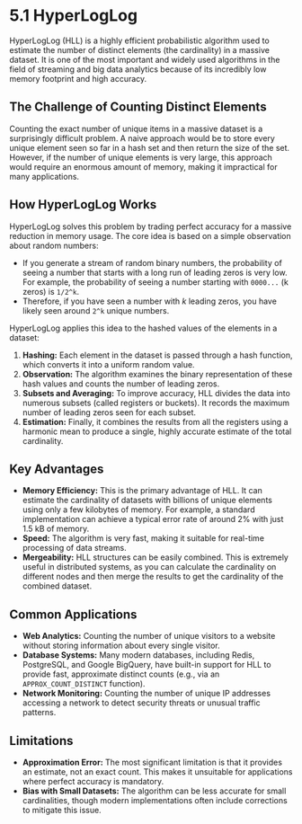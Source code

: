 # 5.1 HyperLogLog

HyperLogLog (HLL) is a highly efficient probabilistic algorithm used to estimate the number of distinct elements (the cardinality) in a massive dataset. It is one of the most important and widely used algorithms in the field of streaming and big data analytics because of its incredibly low memory footprint and high accuracy.

## The Challenge of Counting Distinct Elements

Counting the exact number of unique items in a massive dataset is a surprisingly difficult problem. A naive approach would be to store every unique element seen so far in a hash set and then return the size of the set. However, if the number of unique elements is very large, this approach would require an enormous amount of memory, making it impractical for many applications.

## How HyperLogLog Works

HyperLogLog solves this problem by trading perfect accuracy for a massive reduction in memory usage. The core idea is based on a simple observation about random numbers:

*   If you generate a stream of random binary numbers, the probability of seeing a number that starts with a long run of leading zeros is very low. For example, the probability of seeing a number starting with `0000...` (k zeros) is `1/2^k`.
*   Therefore, if you have seen a number with *k* leading zeros, you have likely seen around `2^k` unique numbers.

HyperLogLog applies this idea to the hashed values of the elements in a dataset:

1.  **Hashing:** Each element in the dataset is passed through a hash function, which converts it into a uniform random value.
2.  **Observation:** The algorithm examines the binary representation of these hash values and counts the number of leading zeros.
3.  **Subsets and Averaging:** To improve accuracy, HLL divides the data into numerous subsets (called registers or buckets). It records the maximum number of leading zeros seen for each subset.
4.  **Estimation:** Finally, it combines the results from all the registers using a harmonic mean to produce a single, highly accurate estimate of the total cardinality.

## Key Advantages

*   **Memory Efficiency:** This is the primary advantage of HLL. It can estimate the cardinality of datasets with billions of unique elements using only a few kilobytes of memory. For example, a standard implementation can achieve a typical error rate of around 2% with just 1.5 kB of memory.
*   **Speed:** The algorithm is very fast, making it suitable for real-time processing of data streams.
*   **Mergeability:** HLL structures can be easily combined. This is extremely useful in distributed systems, as you can calculate the cardinality on different nodes and then merge the results to get the cardinality of the combined dataset.

## Common Applications

*   **Web Analytics:** Counting the number of unique visitors to a website without storing information about every single visitor.
*   **Database Systems:** Many modern databases, including Redis, PostgreSQL, and Google BigQuery, have built-in support for HLL to provide fast, approximate distinct counts (e.g., via an `APPROX_COUNT_DISTINCT` function).
*   **Network Monitoring:** Counting the number of unique IP addresses accessing a network to detect security threats or unusual traffic patterns.

## Limitations

*   **Approximation Error:** The most significant limitation is that it provides an estimate, not an exact count. This makes it unsuitable for applications where perfect accuracy is mandatory.
*   **Bias with Small Datasets:** The algorithm can be less accurate for small cardinalities, though modern implementations often include corrections to mitigate this issue.
